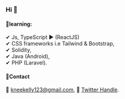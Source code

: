 ### Hi 👋
#### 📎learning:
✔ Js, TypeScript ▶ (ReactJS) \
✔ CSS frameworks i.e Tailwind & Bootstrap, \
✔ Solidity, \
✔ Java (Android), \
✔ PHP (Laravel).
#### 📎Contact
📌 kneekelly123@gmail.com,
📌 [Twitter Handle](https://twitter.com/Qhabe_4).
